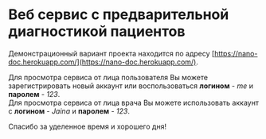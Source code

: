 # Веб сервис с предварительной диагностикой пациентов

Демонстрационный вариант проекта находится по адресу [https://nano-doc.herokuapp.com/](https://nano-doc.herokuapp.com/).

Для просмотра сервиса от лица пользователя Вы можете зарегистрировать новый аккаунт или воспользоваться **логином** - _me_ и **паролем** - _123_.<br/>
Для просмотра сервиса от лица врача Вы можете использовать аккаунт с **логином** - _Jaina_ и **паролем** - _123_.

Спасибо за уделенное время и хорошего дня!
